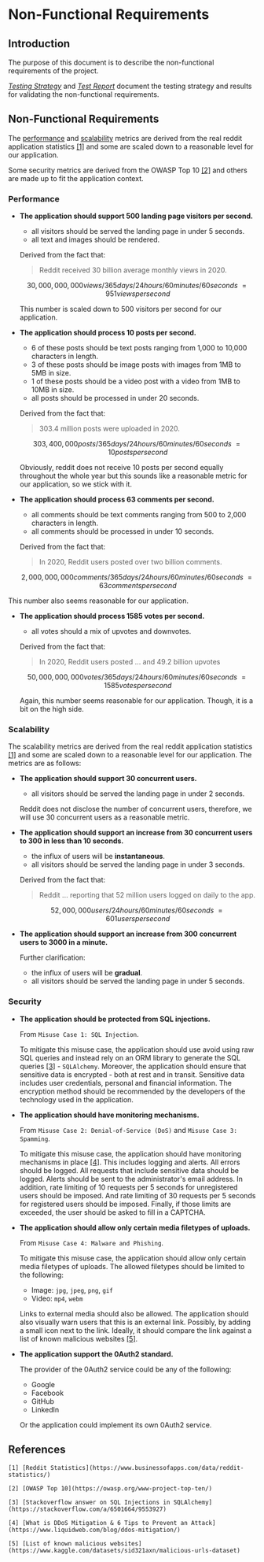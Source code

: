 # Non-Functional Requirements

## Introduction

The purpose of this document is to describe the non-functional requirements of the project.

[_Testing Strategy_](testing-strategy.md) and [_Test Report_](test-report.md) document
the testing strategy and results for validating the non-functional requirements.

## Non-Functional Requirements

The [performance](#performance) and [scalability](#scalability) metrics are derived from the real
reddit application statistics [[1]](#references) and some are scaled down to a reasonable level for
our application.

Some security metrics are derived from the OWASP Top 10 [[2]](#references) and others are made up to
fit the application context.

### Performance

- **The application should support 500 landing page visitors per second.**

    - all visitors should be served the landing page in under 5 seconds.
    - all text and images should be rendered.

  Derived from the fact that:
  > Reddit received 30 billion average monthly views in 2020.

   ```math
   30,000,000,000 views / 365 days / 24 hours / 60 minutes / 60 seconds ~= 951 views per second
   ```

  This number is scaled down to 500 visitors per second for our application.

- **The application should process 10 posts per second.**

    - 6 of these posts should be text posts ranging from 1,000 to 10,000 characters in length.
    - 3 of these posts should be image posts with images from 1MB to 5MB in size.
    - 1 of these posts should be a video post with a video from 1MB to 10MB in size.
    - all posts should be processed in under 20 seconds.

  Derived from the fact that:
  > 303.4 million posts were uploaded in 2020.

  ```math
  303,400,000 posts / 365 days / 24 hours / 60 minutes / 60 seconds ~= 10 posts per second
  ```

  Obviously, reddit does not receive 10 posts per second equally throughout the whole year but this
  sounds like a reasonable metric for our application, so we stick with it.

- **The application should process 63 comments per second.**

    - all comments should be text comments ranging from 500 to 2,000 characters in length.
    - all comments should be processed in under 10 seconds.

  Derived from the fact that:
  > In 2020, Reddit users posted over two billion comments.

  ```math
  2,000,000,000 comments / 365 days / 24 hours / 60 minutes / 60 seconds ~= 63 comments per second
  ```

This number also seems reasonable for our application.

- **The application should process 1585 votes per second.**

    - all votes should a mix of upvotes and downvotes.

  Derived from the fact that:
  > In 2020, Reddit users posted ... and 49.2 billion upvotes

  ```math
  50,000,000,000 votes / 365 days / 24 hours / 60 minutes / 60 seconds ~= 1585 votes per second
  ```

  Again, this number seems reasonable for our application. Though, it is a bit on the high side.

### Scalability

The scalability metrics are derived from the real reddit application statistics [[1]](#references)
and some are scaled down to a reasonable level for our application. The metrics are as follows:

- **The application should support 30 concurrent users.**

    - all visitors should be served the landing page in under 2 seconds.

  Reddit does not disclose the number of concurrent users, therefore, we will use 30 concurrent
  users as a reasonable metric.

- **The application should support an increase from 30 concurrent users to 300 in less than
  10 seconds.**

    - the influx of users will be **instantaneous**.
    - all visitors should be served the landing page in under 3 seconds.

  Derived from the fact that:
  > Reddit ... reporting that 52 million users logged on daily to the app.

  ```math
  52,000,000 users / 24 hours / 60 minutes / 60 seconds ~= 601 users per second
  ```

- **The application should support an increase from 300 concurrent users to 3000 in a minute.**

  Further clarification:
    - the influx of users will be **gradual**.
    - all visitors should be served the landing page in under 5 seconds.

### Security

- **The application should be protected from SQL injections.**

  From `Misuse Case 1: SQL Injection`.

  To mitigate this misuse case, the application should use avoid using raw SQL queries and instead
  rely on an ORM library to generate the SQL queries [[3]](#references) - `SQLAlchemy`. Moreover,
  the application should ensure that sensitive data is encrypted - both at rest and in transit.
  Sensitive data includes user credentials, personal and financial information. The encryption
  method should be recommended by the developers of the technology used in the application.

- **The application should have monitoring mechanisms.**

  From `Misuse Case 2: Denial-of-Service (DoS)` and `Misuse Case 3: Spamming`.

  To mitigate this misuse case, the application should have monitoring mechanisms in place
  [[4]](#references). This includes logging and alerts. All errors should be logged. All requests
  that include sensitive data should be logged. Alerts should be sent to the administrator's email
  address. In addition, rate limiting of 10 requests per 5 seconds for unregistered users should be
  imposed. And rate limiting of 30 requests per 5 seconds for registered users should be imposed.
  Finally, if those limits are exceeded, the user should be asked to fill in a CAPTCHA.

- **The application should allow only certain media filetypes of uploads.**

  From `Misuse Case 4: Malware and Phishing`.

  To mitigate this misuse case, the application should allow only certain media filetypes of
  uploads. The allowed filetypes should be limited to the following:
    - Image: `jpg`, `jpeg`, `png`, `gif`
    - Video: `mp4`, `webm`

  Links to external media should also be allowed. The application should also visually warn
  users
  that this is an external link. Possibly, by adding a small icon next to the link. Ideally, it
  should compare the link against a list of known malicious websites [[5]](#references).

- **The application support the 0Auth2 standard.**

  The provider of the 0Auth2 service could be any of the following:
    - Google
    - Facebook
    - GitHub
    - LinkedIn

  Or the application could implement its own 0Auth2 service.

## References

    [1] [Reddit Statistics](https://www.businessofapps.com/data/reddit-statistics/)

    [2] [OWASP Top 10](https://owasp.org/www-project-top-ten/)

    [3] [Stackoverflow answer on SQL Injections in SQLAlchemy](https://stackoverflow.com/a/6501664/9553927)

    [4] [What is DDoS Mitigation & 6 Tips to Prevent an Attack](https://www.liquidweb.com/blog/ddos-mitigation/)

    [5] [List of known malicious websites](https://www.kaggle.com/datasets/sid321axn/malicious-urls-dataset)
